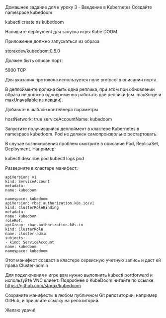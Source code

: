 Домашнее задание для к уроку 3 - Введение в Kubernetes
Cоздайте namespace kubedoom

kubectl create ns kubedoom

Напишите deployment для запуска игры Kube DOOM.

Приложение должно запускаться из образа

storaxdev/kubedoom:0.5.0

Должен быть описан порт:

5900 TCP

Для указания протокола используется поле protocol в описании порта.

В деплойменте должна быть одна реплика, при этом при обновлении образа не должно одновременно работать две реплики (см. maxSurge и maxUnavailable из лекции).

Добавьте в шаблон контейнера параметры

hostNetwork: true
serviceAccountName: kubedoom

Запустите получившийся деплоймент в кластере Kubernetes в namespace kubedoom.
Pod не должен самопроизвольно рестартовать.

В случае возникновения проблем смотрите в описание Pod, ReplicaSet, Deployment.
Например:

kubectl describe pod <pod name>
kubectl logs pod <pod name>

Разверните в кластере манифест:
```
apiVersion: v1
kind: ServiceAccount
metadata:
name: kubedoom

namespace: kubedoom
apiVersion: rbac.authorization.k8s.io/v1
kind: ClusterRoleBinding
metadata:
name: kubedoom
roleRef:
apiGroup: rbac.authorization.k8s.io
kind: ClusterRole
name: cluster-admin
subjects:
- kind: ServiceAccount
name: kubedoom
namespace: kubedoom
```

Этот манифест создаст в кластере сервисную учетную запись и даст ей права Cluster-admin

Для подключения к игре вам нужно выполнить kubectl portforward и используйте VNC клиент.
Подробнее о KubeDoom читайте по ссылке:
https://github.com/storax/kubedoom

Сохраните манифесты в любом публичном Git репозитории, например GitHub, и пришлите ссылку на репозиторий.

Желаю удачи!
